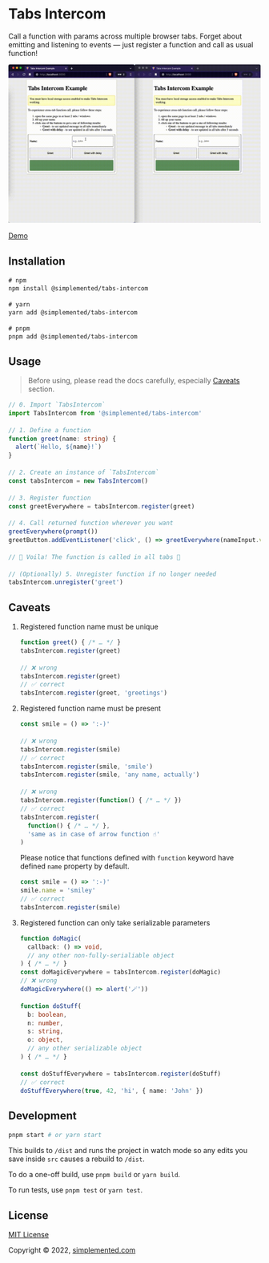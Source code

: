 # Tabs Intercom

Call a function with params across multiple browser tabs.
Forget about emitting and listening to events — just register a function and call as usual function!

![tabs-intercom-example](./docs/tabs-intercom-example.gif)

[Demo](https://pawel-schmidt.github.io/tabs-intercom/)

## Installation

```shell
# npm
npm install @simplemented/tabs-intercom

# yarn
yarn add @simplemented/tabs-intercom

# pnpm
pnpm add @simplemented/tabs-intercom
```

## Usage

> Before using, please read the docs carefully, especially [Caveats](#caveats) section.

```typescript
// 0. Import `TabsIntercom`
import TabsIntercom from '@simplemented/tabs-intercom'

// 1. Define a function
function greet(name: string) {
  alert(`Hello, ${name}!`)
}

// 2. Create an instance of `TabsIntercom`
const tabsIntercom = new TabsIntercom()

// 3. Register function
const greetEverywhere = tabsIntercom.register(greet)

// 4. Call returned function wherever you want
greetEverywhere(prompt())
greetButton.addEventListener('click', () => greetEverywhere(nameInput.value))

// 🎉 Voila! The function is called in all tabs 🎉

// (Optionally) 5. Unregister function if no longer needed
tabsIntercom.unregister('greet')
```

## Caveats

1. Registered function name must be unique

   ```typescript
   function greet() { /* … */ }
   tabsIntercom.register(greet)

   // ❌ wrong
   tabsIntercom.register(greet)
   // ✅ correct
   tabsIntercom.register(greet, 'greetings')
   ```

1. Registered function name must be present

   ```typescript
   const smile = () => ':-)'

   // ❌ wrong
   tabsIntercom.register(smile)
   // ✅ correct
   tabsIntercom.register(smile, 'smile')
   tabsIntercom.register(smile, 'any name, actually')

   // ❌ wrong
   tabsIntercom.register(function() { /* … */ })
   // ✅ correct
   tabsIntercom.register(
     function() { /* … */ },
     'same as in case of arrow function ☝️'
   )
   ```
   
   Please notice that functions defined with `function` keyword have defined `name` property by default.

   ```typescript
   const smile = () => ':-)'
   smile.name = 'smiley'
   // ✅ correct
   tabsIntercom.register(smile)
   ```

1. Registered function can only take serializable parameters

   ```typescript
   function doMagic(
     callback: () => void,
     // any other non-fully-serialiable object
   ) { /* … */ }
   const doMagicEverywhere = tabsIntercom.register(doMagic)
   // ❌ wrong
   doMagicEverywhere(() => alert('🪄'))
   
   function doStuff(
     b: boolean,
     n: number,
     s: string,
     o: object,
     // any other serializable object
   ) { /* … */ }

   const doStuffEverywhere = tabsIntercom.register(doStuff)
   // ✅ correct
   doStuffEverywhere(true, 42, 'hi', { name: 'John' })
   ```

## Development

```bash
pnpm start # or yarn start
```

This builds to `/dist` and runs the project in watch mode so any edits you save inside `src` causes a rebuild to `/dist`.

To do a one-off build, use `pnpm build` or `yarn build`.

To run tests, use `pnpm test` or `yarn test`.

## License

[MIT License](https://github.com/pawel-schmidt/tabs-intercom/blob/main/LICENSE)

Copyright © 2022, [simplemented.com](https://simplemented.com)